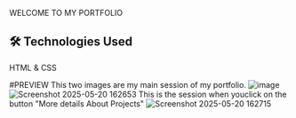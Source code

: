 WELCOME TO MY PORTFOLIO



## 🛠️ Technologies Used
HTML & CSS



#PREVIEW
This two images are my main session of my portfolio.
![image](https://github.com/user-attachments/assets/0ba05ab6-b713-446f-ae52-b7c093b3c961)
![Screenshot 2025-05-20 162653](https://github.com/user-attachments/assets/c9a8cb5a-7fcc-44b9-9617-515facf78266)
This is the session when youclick on the button "More details About Projects"
![Screenshot 2025-05-20 162715](https://github.com/user-attachments/assets/6bc749ab-dc42-4989-9239-5e4d04282be5)
